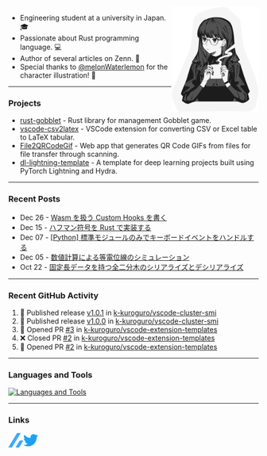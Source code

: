 <img width="35%" align="right" alt="CoffeeTime" src="images/coffee_time.png" />

- Engineering student at a university in Japan. 🎓
- Passionate about Rust programming language. 💻
- Author of several articles on Zenn. 📝
- Special thanks to [@melonWaterlemon](https://twitter.com/melonWaterlemon) for the character illustration! 🎨

---

### Projects

- [rust-gobblet](https://github.com/k-kuroguro/rust-gobblet) - Rust library for management Gobblet game.
- [vscode-csv2latex](https://github.com/k-kuroguro/vscode-csv2latex) - VSCode extension for converting CSV or Excel table to LaTeX tabular.
- [File2QRCodeGif](https://k-kuroguro.github.io/file-to-qr-code-gif) - Web app that generates QR Code GIFs from files for file transfer through scanning.
- [dl-lightning-template](https://github.com/k-kuroguro/dl-lightning-template) - A template for deep learning projects built using PyTorch Lightning and Hydra.

---

### Recent Posts

<!-- feed start -->
- Dec 26 - [Wasm を扱う Custom Hooks を書く](https://zenn.dev/k_kuroguro/articles/1f81616ca17121)
- Dec 15 - [ハフマン符号を Rust で実装する](https://zenn.dev/k_kuroguro/articles/f7a63cd08447b6)
- Dec 07 - [[Python] 標準モジュールのみでキーボードイベントをハンドルする](https://zenn.dev/k_kuroguro/articles/e8437cdf6d804f)
- Dec 05 - [数値計算による等電位線のシミュレーション](https://zenn.dev/k_kuroguro/articles/6dc19f0028c860)
- Oct 22 - [固定長データを持つ全二分木のシリアライズとデシリアライズ](https://zenn.dev/k_kuroguro/articles/5baee620d0ffbd)
<!-- feed end -->

---

### Recent GitHub Activity

<!--START_SECTION:activity-->
1. 🚀 Published release [v1.0.1](https://github.com/k-kuroguro/vscode-cluster-smi/releases/tag/v1.0.1) in [k-kuroguro/vscode-cluster-smi](https://github.com/k-kuroguro/vscode-cluster-smi)
2. 🚀 Published release [v1.0.0](https://github.com/k-kuroguro/vscode-cluster-smi/releases/tag/1.0.0) in [k-kuroguro/vscode-cluster-smi](https://github.com/k-kuroguro/vscode-cluster-smi)
3. 💪 Opened PR [#3](https://github.com/k-kuroguro/vscode-extension-templates/pull/3) in [k-kuroguro/vscode-extension-templates](https://github.com/k-kuroguro/vscode-extension-templates)
4. ❌ Closed PR [#2](https://github.com/k-kuroguro/vscode-extension-templates/pull/2) in [k-kuroguro/vscode-extension-templates](https://github.com/k-kuroguro/vscode-extension-templates)
5. 💪 Opened PR [#2](https://github.com/k-kuroguro/vscode-extension-templates/pull/2) in [k-kuroguro/vscode-extension-templates](https://github.com/k-kuroguro/vscode-extension-templates)
<!--END_SECTION:activity-->

---

### Languages and Tools

[![Languages and Tools](https://skillicons.dev/icons?i=rust,cpp,js,ts,py,ros,git,vscode,linux)](https://skillicons.dev)

---

### Links

[<img align="left" alt="Linl to my Zenn account" width="30px" src="images/zenn.svg"/>](https://zenn.dev/k_kuroguro)
[<img align="left" alt="Link to my Twitter account" width="30px" src="images/twitter.svg"/>](https://twitter.com/k_kuroguro)
